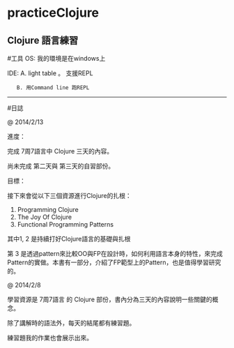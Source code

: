 practiceClojure
===============

Clojure 語言練習
----------
#工具
 OS: 我的環境是在windows上
 
 IDE:  A. light table 。 支援REPL
 
       B. 用Command line 跑REPL
      
----------
#日誌

@ 2014/2/13

進度：

完成 7周7語言中 Clojure 三天的內容。

尚未完成 第二天與 第三天的自習部份。

目標：

接下來會從以下三個資源進行Clojure的扎根：

1. Programming Clojure
2. The Joy Of Clojure
3. Functional Programming Patterns

其中1, 2 是持續打好Clojure語言的基礎與扎根

第 3 是透過pattern來比較OO與FP在設計時，如何利用語言本身的特性，來完成Pattern的實做。本書有一部分，介紹了FP範型上的Pattern，也是值得學習研究的。



@ 2014/2/8

學習資源是 7周7語言 的 Clojure 部份，書內分為三天的內容說明一些關鍵的概念。

除了講解時的語法外，每天的結尾都有練習題。

練習題我的作業也會展示出來。
